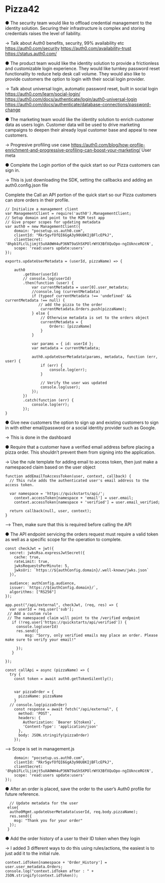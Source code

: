 # Pizza42



● The security team would like to offload credential management to the identity solution. Securing their infrastructure is complex and storing credentials raises the level of liability. 

-> Talk about Auth0 benefits, security, 99% availability etc
https://auth0.com/security
https://auth0.com/availability-trust
https://status.auth0.com/

● The product team would like the identity solution to provide a frictionless and customizable login experience. They would like turnkey password reset functionality to reduce help desk call volume. They would also like to provide customers the option to login with their social login provider.

-> Talk about universal login, automatic password reset, built in social login
https://auth0.com/learn/social-login/
https://auth0.com/docs/authenticate/login/auth0-universal-login
https://auth0.com/docs/authenticate/database-connections/password-change

● The marketing team would like the identity solution to enrich customer data as users login. Customer data will be used to drive marketing campaigns to deepen their already loyal customer base and appeal to new customers.

-> Progresive profiling use case
https://auth0.com/blog/how-profile-enrichment-and-progressive-profiling-can-boost-your-marketing/
User meta


● Complete the Login portion of the quick start so our Pizza customers can sign in.

-> This is just downloading the SDK, setting the callbacks and adding an auth0.config.json file

Complete the Call an API portion of the quick start so our Pizza customers can store
orders in their profile.

```
// Initialize a management client
var ManagementClient = require('auth0').ManagementClient;
// Setup domain and point to the M2M test app
// Give proper scopes for updating metadata
var auth0 = new ManagementClient({
    domain: "pocsetup.us.auth0.com",
    clientId: "Rkr5gvfOfQI6GgA3y90U8KIjBFlcEPkJ",
    clientSecret: '8hpb1FLclLjimjt5uXA0WH4uP36NT9aSh5XPOlrWYX3BfXQuOpo-ngIUknceRGtN',
    scope: 'read:users update:users'
});

exports.updateUserMetadata = (userId, pizzaName) => {

    auth0
        .getUser(userId)
        // console.log(userId)
        .then(function (user) {
            var currentMetadata = user[0].user_metadata;
            //console.log (currentMetadata)
            if (typeof currentMetadata !== 'undefined' && currentMetadata !== null) {
               // add the pizza to the order
                currentMetadata.Orders.push(pizzaName);
            } else {
                // Otherwise metadata is set to the orders object
                currentMetadata = {
                    Orders: [pizzaName]
                }
            }

            var params = { id: userId };
            var metadata = currentMetadata;

            auth0.updateUserMetadata(params, metadata, function (err, user) {
                if (err) {
                    console.log(err);
                }

                // Verify the user was updated
                console.log(user);
            });
        })
        .catch(function (err) {
            console.log(err);
        });
}
```

● Give new customers the option to sign up and existing customers to sign in with either
email/password or a social identity provider such as Google.

-> This is done in the dashboard

● Require that a customer have a verified email address before placing a pizza order. This
shouldn’t prevent them from signing into the application.

-> Use the rule template for adding email to access token, then just make a namespaced claim based on the user object

```
function addEmailToAccessToken(user, context, callback) {
  // This rule adds the authenticated user's email address to the access token.

  var namespace = 'https://quickstarts/api/';
	context.accessToken[namespace + 'email'] = user.email;
	context.accessToken[namespace + 'verified'] = user.email_verified;
         
  return callback(null, user, context);
}
```
--> Then, make sure that this is required before calling the API 

● The API endpoint servicing the orders request must require a valid token as well as a
specific scope for the operation to complete.


```
const checkJwt = jwt({
  secret: jwksRsa.expressJwtSecret({
    cache: true,
    rateLimit: true,
    jwksRequestsPerMinute: 5,
    jwksUri: `https://${authConfig.domain}/.well-known/jwks.json`
  }),

  audience: authConfig.audience,
  issuer: `https://${authConfig.domain}/`,
  algorithms: ["RS256"]
});

app.post("/api/external", checkJwt, (req, res) => {
  var userId = req.user['sub'];
 // Add a custom rule
 // The namespaced claim will point to the /verified endpoint
   if (!req.user['https://quickstarts/api/verified']) {
     console.log(userId)
     res.send({
         msg: "Sorry, only verified emails may place an order. Please make sure to verify your email!"         

     });
   }
  
});
```


```
const callApi = async (pizzaName) => {
  try {
    const token = await auth0.getTokenSilently();

    
    var pizzaOrder = {
      pizzaName: pizzaName
    }
  // console.log(pizzaOrder)
    const response = await fetch("/api/external", {
      method: 'POST',
      headers: {
        Authorization: `Bearer ${token}`,
        'Content-Type': 'application/json'
      },
      body: JSON.stringify(pizzaOrder)
    });
```
--> Scope is set in management.js
```var auth0 = new ManagementClient({
    domain: "pocsetup.us.auth0.com",
    clientId: "Rkr5gvfOfQI6GgA3y90U8KIjBFlcEPkJ",
    clientSecret: '8hpb1FLclLjimjt5uXA0WH4uP36NT9aSh5XPOlrWYX3BfXQuOpo-ngIUknceRGtN',
    scope: 'read:users update:users'
});
```

● After an order is placed, save the order to the user’s Auth0 profile for future reference.
```
  // Update metadata for the user
 else{
  autho0Mgmt.updateUserMetadata(userId, req.body.pizzaName);
  res.send({
    msg: "Thank you for your order"
  });
 }
```

● Add the order history of a user to their ID token when they login

-> I added 3 different ways to do this using rules/actions, the easiest is to just add it to the initial rule. 
```
context.idToken[namespace + 'Order_History'] = user.user_metadata.Orders;
console.log("context.idToken after : " + JSON.stringify(context.idToken));
```

